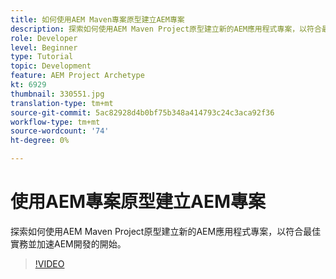 ```yaml
---
title: 如何使用AEM Maven專案原型建立AEM專案
description: 探索如何使用AEM Maven Project原型建立新的AEM應用程式專案，以符合最佳實務並加速AEM開發的開始。
role: Developer
level: Beginner
type: Tutorial
topic: Development
feature: AEM Project Archetype
kt: 6929
thumbnail: 330551.jpg
translation-type: tm+mt
source-git-commit: 5ac82928d4b0bf75b348a414793c24c3aca92f36
workflow-type: tm+mt
source-wordcount: '74'
ht-degree: 0%

---
```



# 使用AEM專案原型建立AEM專案

探索如何使用AEM Maven Project原型建立新的AEM應用程式專案，以符合最佳實務並加速AEM開發的開始。

>[!VIDEO](https://video.tv.adobe.com/v/330551/?quality=12&learn=on)